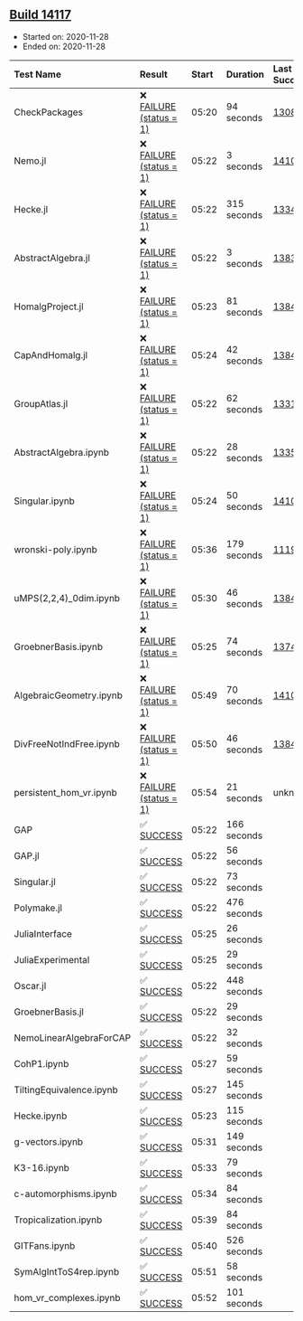 ## [Build 14117](https://oscarci.mathematik.uni-kl.de/job/oscar/14117/)

* Started on: 2020-11-28
* Ended on: 2020-11-28

| Test Name    | Result | Start | Duration | Last Success | First Failure |
|:-------------|:-------|:------|:---------|:-------------|:--------------|
| CheckPackages | ❌ [FAILURE (status = 1)](https://oscarci.mathematik.uni-kl.de/job/oscar/14117/artifact/logs/build-14117/CheckPackages.log) | 05:20 | 94 seconds | [13085](https://oscarci.mathematik.uni-kl.de/job/oscar/13085/) | [13086](https://oscarci.mathematik.uni-kl.de/job/oscar/13086/) |
| Nemo.jl | ❌ [FAILURE (status = 1)](https://oscarci.mathematik.uni-kl.de/job/oscar/14117/artifact/logs/build-14117/Nemo.jl.log) | 05:22 | 3 seconds | [14101](https://oscarci.mathematik.uni-kl.de/job/oscar/14101/) | [14102](https://oscarci.mathematik.uni-kl.de/job/oscar/14102/) |
| Hecke.jl | ❌ [FAILURE (status = 1)](https://oscarci.mathematik.uni-kl.de/job/oscar/14117/artifact/logs/build-14117/Hecke.jl.log) | 05:22 | 315 seconds | [13341](https://oscarci.mathematik.uni-kl.de/job/oscar/13341/) | [13342](https://oscarci.mathematik.uni-kl.de/job/oscar/13342/) |
| AbstractAlgebra.jl | ❌ [FAILURE (status = 1)](https://oscarci.mathematik.uni-kl.de/job/oscar/14117/artifact/logs/build-14117/AbstractAlgebra.jl.log) | 05:22 | 3 seconds | [13837](https://oscarci.mathematik.uni-kl.de/job/oscar/13837/) | [13838](https://oscarci.mathematik.uni-kl.de/job/oscar/13838/) |
| HomalgProject.jl | ❌ [FAILURE (status = 1)](https://oscarci.mathematik.uni-kl.de/job/oscar/14117/artifact/logs/build-14117/HomalgProject.jl.log) | 05:23 | 81 seconds | [13845](https://oscarci.mathematik.uni-kl.de/job/oscar/13845/) | [13846](https://oscarci.mathematik.uni-kl.de/job/oscar/13846/) |
| CapAndHomalg.jl | ❌ [FAILURE (status = 1)](https://oscarci.mathematik.uni-kl.de/job/oscar/14117/artifact/logs/build-14117/CapAndHomalg.jl.log) | 05:24 | 42 seconds | [13845](https://oscarci.mathematik.uni-kl.de/job/oscar/13845/) | [13846](https://oscarci.mathematik.uni-kl.de/job/oscar/13846/) |
| GroupAtlas.jl | ❌ [FAILURE (status = 1)](https://oscarci.mathematik.uni-kl.de/job/oscar/14117/artifact/logs/build-14117/GroupAtlas.jl.log) | 05:22 | 62 seconds | [13311](https://oscarci.mathematik.uni-kl.de/job/oscar/13311/) | [13312](https://oscarci.mathematik.uni-kl.de/job/oscar/13312/) |
| AbstractAlgebra.ipynb | ❌ [FAILURE (status = 1)](https://oscarci.mathematik.uni-kl.de/job/oscar/14117/artifact/logs/build-14117/AbstractAlgebra.ipynb.log) | 05:22 | 28 seconds | [13355](https://oscarci.mathematik.uni-kl.de/job/oscar/13355/) | [13356](https://oscarci.mathematik.uni-kl.de/job/oscar/13356/) |
| Singular.ipynb | ❌ [FAILURE (status = 1)](https://oscarci.mathematik.uni-kl.de/job/oscar/14117/artifact/logs/build-14117/Singular.ipynb.log) | 05:24 | 50 seconds | [14101](https://oscarci.mathematik.uni-kl.de/job/oscar/14101/) | [14102](https://oscarci.mathematik.uni-kl.de/job/oscar/14102/) |
| wronski-poly.ipynb | ❌ [FAILURE (status = 1)](https://oscarci.mathematik.uni-kl.de/job/oscar/14117/artifact/logs/build-14117/wronski-poly.ipynb.log) | 05:36 | 179 seconds | [11192](https://oscarci.mathematik.uni-kl.de/job/oscar/11192/) | [11193](https://oscarci.mathematik.uni-kl.de/job/oscar/11193/) |
| uMPS(2,2,4)_0dim.ipynb | ❌ [FAILURE (status = 1)](https://oscarci.mathematik.uni-kl.de/job/oscar/14117/artifact/logs/build-14117/uMPS-2-2-4-_0dim.ipynb.log) | 05:30 | 46 seconds | [13841](https://oscarci.mathematik.uni-kl.de/job/oscar/13841/) | [13842](https://oscarci.mathematik.uni-kl.de/job/oscar/13842/) |
| GroebnerBasis.ipynb | ❌ [FAILURE (status = 1)](https://oscarci.mathematik.uni-kl.de/job/oscar/14117/artifact/logs/build-14117/GroebnerBasis.ipynb.log) | 05:25 | 74 seconds | [13748](https://oscarci.mathematik.uni-kl.de/job/oscar/13748/) | [13749](https://oscarci.mathematik.uni-kl.de/job/oscar/13749/) |
| AlgebraicGeometry.ipynb | ❌ [FAILURE (status = 1)](https://oscarci.mathematik.uni-kl.de/job/oscar/14117/artifact/logs/build-14117/AlgebraicGeometry.ipynb.log) | 05:49 | 70 seconds | [14101](https://oscarci.mathematik.uni-kl.de/job/oscar/14101/) | [14102](https://oscarci.mathematik.uni-kl.de/job/oscar/14102/) |
| DivFreeNotIndFree.ipynb | ❌ [FAILURE (status = 1)](https://oscarci.mathematik.uni-kl.de/job/oscar/14117/artifact/logs/build-14117/DivFreeNotIndFree.ipynb.log) | 05:50 | 46 seconds | [13845](https://oscarci.mathematik.uni-kl.de/job/oscar/13845/) | [13846](https://oscarci.mathematik.uni-kl.de/job/oscar/13846/) |
| persistent_hom_vr.ipynb | ❌ [FAILURE (status = 1)](https://oscarci.mathematik.uni-kl.de/job/oscar/14117/artifact/logs/build-14117/persistent_hom_vr.ipynb.log) | 05:54 | 21 seconds | unknown | unknown |
| GAP | ✅ [SUCCESS](https://oscarci.mathematik.uni-kl.de/job/oscar/14117/artifact/logs/build-14117/GAP.log) | 05:22 | 166 seconds |  |  |
| GAP.jl | ✅ [SUCCESS](https://oscarci.mathematik.uni-kl.de/job/oscar/14117/artifact/logs/build-14117/GAP.jl.log) | 05:22 | 56 seconds |  |  |
| Singular.jl | ✅ [SUCCESS](https://oscarci.mathematik.uni-kl.de/job/oscar/14117/artifact/logs/build-14117/Singular.jl.log) | 05:22 | 73 seconds |  |  |
| Polymake.jl | ✅ [SUCCESS](https://oscarci.mathematik.uni-kl.de/job/oscar/14117/artifact/logs/build-14117/Polymake.jl.log) | 05:22 | 476 seconds |  |  |
| JuliaInterface | ✅ [SUCCESS](https://oscarci.mathematik.uni-kl.de/job/oscar/14117/artifact/logs/build-14117/JuliaInterface.log) | 05:25 | 26 seconds |  |  |
| JuliaExperimental | ✅ [SUCCESS](https://oscarci.mathematik.uni-kl.de/job/oscar/14117/artifact/logs/build-14117/JuliaExperimental.log) | 05:25 | 29 seconds |  |  |
| Oscar.jl | ✅ [SUCCESS](https://oscarci.mathematik.uni-kl.de/job/oscar/14117/artifact/logs/build-14117/Oscar.jl.log) | 05:22 | 448 seconds |  |  |
| GroebnerBasis.jl | ✅ [SUCCESS](https://oscarci.mathematik.uni-kl.de/job/oscar/14117/artifact/logs/build-14117/GroebnerBasis.jl.log) | 05:22 | 29 seconds |  |  |
| NemoLinearAlgebraForCAP | ✅ [SUCCESS](https://oscarci.mathematik.uni-kl.de/job/oscar/14117/artifact/logs/build-14117/NemoLinearAlgebraForCAP.log) | 05:22 | 32 seconds |  |  |
| CohP1.ipynb | ✅ [SUCCESS](https://oscarci.mathematik.uni-kl.de/job/oscar/14117/artifact/logs/build-14117/CohP1.ipynb.log) | 05:27 | 59 seconds |  |  |
| TiltingEquivalence.ipynb | ✅ [SUCCESS](https://oscarci.mathematik.uni-kl.de/job/oscar/14117/artifact/logs/build-14117/TiltingEquivalence.ipynb.log) | 05:27 | 145 seconds |  |  |
| Hecke.ipynb | ✅ [SUCCESS](https://oscarci.mathematik.uni-kl.de/job/oscar/14117/artifact/logs/build-14117/Hecke.ipynb.log) | 05:23 | 115 seconds |  |  |
| g-vectors.ipynb | ✅ [SUCCESS](https://oscarci.mathematik.uni-kl.de/job/oscar/14117/artifact/logs/build-14117/g-vectors.ipynb.log) | 05:31 | 149 seconds |  |  |
| K3-16.ipynb | ✅ [SUCCESS](https://oscarci.mathematik.uni-kl.de/job/oscar/14117/artifact/logs/build-14117/K3-16.ipynb.log) | 05:33 | 79 seconds |  |  |
| c-automorphisms.ipynb | ✅ [SUCCESS](https://oscarci.mathematik.uni-kl.de/job/oscar/14117/artifact/logs/build-14117/c-automorphisms.ipynb.log) | 05:34 | 84 seconds |  |  |
| Tropicalization.ipynb | ✅ [SUCCESS](https://oscarci.mathematik.uni-kl.de/job/oscar/14117/artifact/logs/build-14117/Tropicalization.ipynb.log) | 05:39 | 84 seconds |  |  |
| GITFans.ipynb | ✅ [SUCCESS](https://oscarci.mathematik.uni-kl.de/job/oscar/14117/artifact/logs/build-14117/GITFans.ipynb.log) | 05:40 | 526 seconds |  |  |
| SymAlgIntToS4rep.ipynb | ✅ [SUCCESS](https://oscarci.mathematik.uni-kl.de/job/oscar/14117/artifact/logs/build-14117/SymAlgIntToS4rep.ipynb.log) | 05:51 | 58 seconds |  |  |
| hom_vr_complexes.ipynb | ✅ [SUCCESS](https://oscarci.mathematik.uni-kl.de/job/oscar/14117/artifact/logs/build-14117/hom_vr_complexes.ipynb.log) | 05:52 | 101 seconds |  |  |
